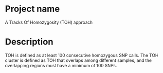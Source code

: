 # Project name
A Tracks Of Homozygosity (TOH) approach
# Description
TOH is defined as at least 100 consecutive homozygous SNP calls. 
The TOH cluster is defined as TOH that overlaps among different samples, and the overlapping regions must have a minimum of 100 SNPs. 
